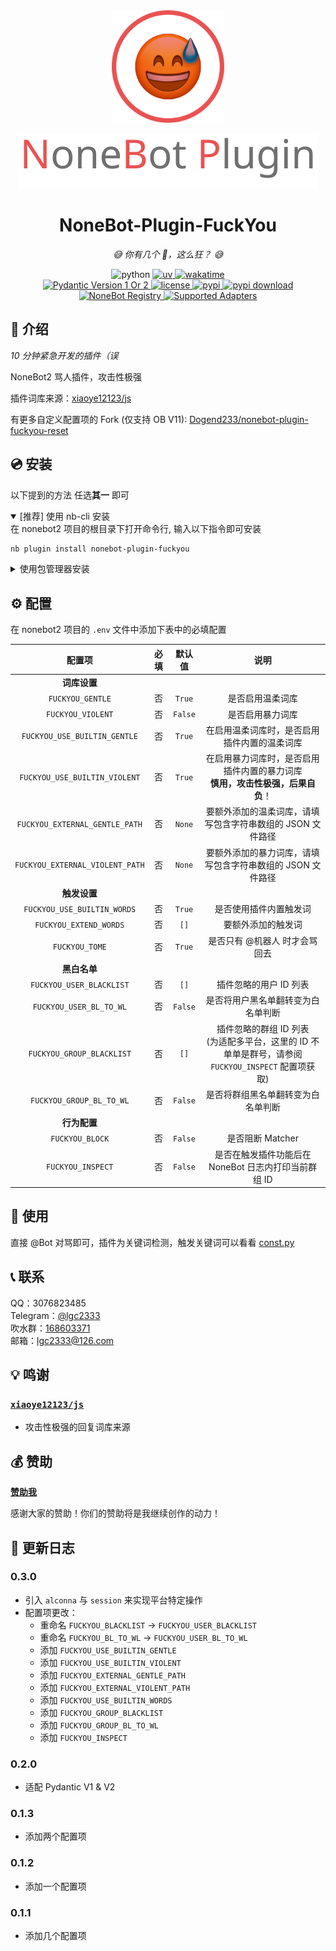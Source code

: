 <!-- markdownlint-disable MD031 MD033 MD036 MD041 -->

<div align="center">

<a href="https://v2.nonebot.dev/store">
  <img src="https://raw.githubusercontent.com/lgc-NB2Dev/readme/main/fuckyou/logo.png" width="180" height="180" alt="NoneBotPluginLogo">
</a>

<p>
  <img src="https://raw.githubusercontent.com/lgc-NB2Dev/readme/main/template/plugin.svg" alt="NoneBotPluginText">
</p>

# NoneBot-Plugin-FuckYou

_😅 你有几个 🐴，这么狂？ 😅_

<img src="https://img.shields.io/badge/python-3.10+-blue.svg" alt="python">
<a href="https://github.com/astral-sh/uv">
  <img src="https://img.shields.io/endpoint?url=https://raw.githubusercontent.com/astral-sh/uv/main/assets/badge/v0.json" alt="uv">
</a>
<a href="https://wakatime.com/badge/user/b61b0f9a-f40b-4c82-bc51-0a75c67bfccf/project/fc345158-9120-4888-9a92-da01d63dc670">
  <img src="https://wakatime.com/badge/user/b61b0f9a-f40b-4c82-bc51-0a75c67bfccf/project/fc345158-9120-4888-9a92-da01d63dc670.svg" alt="wakatime">
</a>

<br />

<a href="https://pydantic.dev">
  <img src="https://img.shields.io/endpoint?url=https://raw.githubusercontent.com/lgc-NB2Dev/readme/main/template/pyd-v1-or-v2.json" alt="Pydantic Version 1 Or 2" >
</a>
<a href="./LICENSE">
  <img src="https://img.shields.io/github/license/lgc-NB2Dev/nonebot-plugin-fuckyou.svg" alt="license">
</a>
<a href="https://pypi.python.org/pypi/nonebot-plugin-fuckyou">
  <img src="https://img.shields.io/pypi/v/nonebot-plugin-fuckyou.svg" alt="pypi">
</a>
<a href="https://pypi.python.org/pypi/nonebot-plugin-fuckyou">
  <img src="https://img.shields.io/pypi/dm/nonebot-plugin-fuckyou" alt="pypi download">
</a>

<br />

<a href="https://registry.nonebot.dev/plugin/nonebot-plugin-fuckyou:nonebot_plugin_fuckyou">
  <img src="https://img.shields.io/endpoint?url=https%3A%2F%2Fnbbdg.lgc2333.top%2Fplugin%2Fnonebot-plugin-fuckyou" alt="NoneBot Registry">
</a>
<a href="https://registry.nonebot.dev/plugin/nonebot-plugin-fuckyou:nonebot_plugin_fuckyou">
  <img src="https://img.shields.io/endpoint?url=https%3A%2F%2Fnbbdg.lgc2333.top%2Fplugin-adapters%2Fnonebot-plugin-fuckyou" alt="Supported Adapters">
</a>

</div>

## 📖 介绍

_10 分钟紧急开发的插件（误_

NoneBot2 骂人插件，攻击性极强

插件词库来源：[xiaoye12123/js](https://gitee.com/xiaoye12123/js)

有更多自定义配置项的 Fork (仅支持 OB V11): [Dogend233/nonebot-plugin-fuckyou-reset](https://github.com/Dogend233/nonebot-plugin-fuckyou-reset)

## 💿 安装

以下提到的方法 任选**其一** 即可

<details open>
<summary>[推荐] 使用 nb-cli 安装</summary>
在 nonebot2 项目的根目录下打开命令行, 输入以下指令即可安装

```bash
nb plugin install nonebot-plugin-fuckyou
```

</details>

<details>
<summary>使用包管理器安装</summary>
在 nonebot2 项目的插件目录下, 打开命令行, 根据你使用的包管理器, 输入相应的安装命令

<details>
<summary>pip</summary>

```bash
pip install nonebot-plugin-fuckyou
```

</details>
<details>
<summary>pdm</summary>

```bash
pdm add nonebot-plugin-fuckyou
```

</details>
<details>
<summary>poetry</summary>

```bash
poetry add nonebot-plugin-fuckyou
```

</details>
<details>
<summary>conda</summary>

```bash
conda install nonebot-plugin-fuckyou
```

</details>

打开 nonebot2 项目根目录下的 `pyproject.toml` 文件, 在 `[tool.nonebot]` 部分的 `plugins` 项里追加写入

```toml
[tool.nonebot]
plugins = [
    # ...
    "nonebot_plugin_fuckyou"
]
```

</details>

## ⚙️ 配置

在 nonebot2 项目的 `.env` 文件中添加下表中的必填配置

|             配置项              | 必填 | 默认值  |                                                  说明                                                   |
| :-----------------------------: | :--: | :-----: | :-----------------------------------------------------------------------------------------------------: |
|          **词库设置**           |      |         |                                                                                                         |
|        `FUCKYOU_GENTLE`         |  否  | `True`  |                                            是否启用温柔词库                                             |
|        `FUCKYOU_VIOLENT`        |  否  | `False` |                                            是否启用暴力词库                                             |
|  `FUCKYOU_USE_BUILTIN_GENTLE`   |  否  | `True`  |                              在启用温柔词库时，是否启用插件内置的温柔词库                               |
|  `FUCKYOU_USE_BUILTIN_VIOLENT`  |  否  | `True`  |           在启用暴力词库时，是否启用插件内置的暴力词库<br />**慎用，攻击性极强，后果自负**！            |
| `FUCKYOU_EXTERNAL_GENTLE_PATH`  |  否  | `None`  |                       要额外添加的温柔词库，请填写包含字符串数组的 JSON 文件路径                        |
| `FUCKYOU_EXTERNAL_VIOLENT_PATH` |  否  | `None`  |                       要额外添加的暴力词库，请填写包含字符串数组的 JSON 文件路径                        |
|          **触发设置**           |      |         |                                                                                                         |
|   `FUCKYOU_USE_BUILTIN_WORDS`   |  否  | `True`  |                                         是否使用插件内置触发词                                          |
|     `FUCKYOU_EXTEND_WORDS`      |  否  |  `[]`   |                                           要额外添加的触发词                                            |
|         `FUCKYOU_TOME`          |  否  | `True`  |                                      是否只有 @机器人 时才会骂回去                                      |
|          **黑白名单**           |      |         |                                                                                                         |
|    `FUCKYOU_USER_BLACKLIST`     |  否  |  `[]`   |                                         插件忽略的用户 ID 列表                                          |
|     `FUCKYOU_USER_BL_TO_WL`     |  否  | `False` |                                   是否将用户黑名单翻转变为白名单判断                                    |
|    `FUCKYOU_GROUP_BLACKLIST`    |  否  |  `[]`   | 插件忽略的群组 ID 列表<br />(为适配多平台，这里的 ID 不单单是群号，请参阅 `FUCKYOU_INSPECT` 配置项获取) |
|    `FUCKYOU_GROUP_BL_TO_WL`     |  否  | `False` |                                   是否将群组黑名单翻转变为白名单判断                                    |
|          **行为配置**           |      |         |                                                                                                         |
|         `FUCKYOU_BLOCK`         |  否  | `False` |                                            是否阻断 Matcher                                             |
|        `FUCKYOU_INSPECT`        |  否  | `False` |                          是否在触发插件功能后在 NoneBot 日志内打印当前群组 ID                           |

## 🎉 使用

直接 @Bot 对骂即可，插件为关键词检测，触发关键词可以看看 [const.py](./nonebot_plugin_fuckyou/const.py)

## 📞 联系

QQ：3076823485  
Telegram：[@lgc2333](https://t.me/lgc2333)  
吹水群：[168603371](https://qm.qq.com/q/EikuZ5sP4G)  
邮箱：<lgc2333@126.com>

## 💡 鸣谢

### [`xiaoye12123/js`](https://gitee.com/xiaoye12123/js)

- 攻击性极强的回复词库来源

## 💰 赞助

**[赞助我](https://blog.lgc2333.top/donate)**

感谢大家的赞助！你们的赞助将是我继续创作的动力！

## 📝 更新日志

### 0.3.0

- 引入 `alconna` 与 `session` 来实现平台特定操作
- 配置项更改：
  - 重命名 `FUCKYOU_BLACKLIST` -> `FUCKYOU_USER_BLACKLIST`
  - 重命名 `FUCKYOU_BL_TO_WL` -> `FUCKYOU_USER_BL_TO_WL`
  - 添加 `FUCKYOU_USE_BUILTIN_GENTLE`
  - 添加 `FUCKYOU_USE_BUILTIN_VIOLENT`
  - 添加 `FUCKYOU_EXTERNAL_GENTLE_PATH`
  - 添加 `FUCKYOU_EXTERNAL_VIOLENT_PATH`
  - 添加 `FUCKYOU_USE_BUILTIN_WORDS`
  - 添加 `FUCKYOU_GROUP_BLACKLIST`
  - 添加 `FUCKYOU_GROUP_BL_TO_WL`
  - 添加 `FUCKYOU_INSPECT`

### 0.2.0

- 适配 Pydantic V1 & V2

### 0.1.3

- 添加两个配置项

### 0.1.2

- 添加一个配置项

### 0.1.1

- 添加几个配置项
